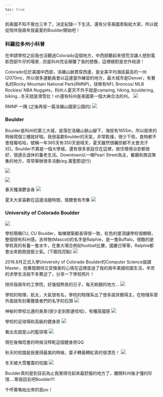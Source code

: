 ```yaml
---
toc: true
---
```

到美國不知不覺也三年了，決定紀錄一下生活，還有分享美國景點給大家，所以就從陪伴我兩年我最愛的Boulder開始吧！

### 科羅拉多州小科普

在申請學校之前我也沒聽過Colorado這個地方，中西部聽起來很荒涼讓人想到電影西部牛仔的場景...但是科州完全顛覆了我的想像，這裡絕對是世外桃源！

Colorado位於美國中西部，洛磯山脈貫穿西邊，是全美平均海拔最高的一州(2070m)，所以很多運動員會以這邊當作練習的地方，最大城市是Denver，有著名的Rocky Mountain National Park(RMNP)，球隊有NFL Broncos/ MLB Rockies/ NBA Nuggets，科州人夏天不外乎就是camping, hiking, bouldering, biking...冬天就是滑雪拉！oh還有科州是美國第一個大麻合法的州。
![](https://lh3.googleusercontent.com/Hsv159cR7caV46uTutjeml6sZanDN3UE0LLYbmRzcRVYYf_gkrzzweA30bpXRJtg62iqBIiLIED0j0Bznw=w706-h440)

RMNP 一隅 (之後再發一篇洛磯山國家公園的)
![](https://lh3.googleusercontent.com/vFLnzMeejLojqbM-5GXw2rlTJDZP7LtNVyeUSOw6kSG_BaQODrICG3KQYPihAdMopUlLPtQkqoHphoB5Fw=w860-h440)

### Boulder

Boulder是科州的第三大城，座落在洛磯山脈山腳下，海拔有1655m，所以剛來的時候爬個三樓就好喘。我很喜歡Boulder的天氣，非常乾燥，很少下雨，食物都不會發霉哈哈，號稱一年365天有350天是晴天，夏天雖然很曬但都不太會流汗XD。Boulder不算是一個大學城，還有很多家庭住在這裡，居住環境治安都很好，很適合退休的養老生活。Downtown以一條Pearl Street為主，餐廳和商店聚集的地方，常常舉辦很多活動(eg.萬聖節遊行)

![](https://lh3.googleusercontent.com/tBPUypujqMHYJUh3Igs5DQxIAsKwm66jkb3yO6N5mVzJ30MboP6ODctrxAkAdxaxiQApERWLm9lnwiM2qQ=w586-h440)

![](https://lh3.googleusercontent.com/y2VfwMP8Ec4ZyzSCcekKJPu8Lv0hmzx1U59MJzZ0_eLCXXnE12MyVlQdl5IlL6iho4HZI_ZGwZ2JvMEwMw=w330-h440)

春天種滿鬱金香
![](https://lh3.googleusercontent.com/0gqeYgttecqDnn0NJgQstahBtYWbsTWrTjV7d4RrSq9eFYvtqFE3A7Al96BX7jyP6zsGL3HxdQBvOon15Q=w742-h440)

夏天大家喜歡在這邊消磨時間，偶爾會有市集
![](https://lh3.googleusercontent.com/yynQ-0C8YOeB9f1Yd7uARfYRXwv72Lbwe9-TRsvVYBjQcfV32f5_01FMXY1v2rj17refdjEI9wQBe792aQ=w680-h440)

### University of Colorado Boulder

![](https://lh3.googleusercontent.com/N-1z5S7b26hZn0m7Hjuz7CEQ-heuTtRSNaupWm84iBR0LFmXdYz1ElkbIK13n07reAXGVHUPIPE4eOoNLg=w586-h440)

學校簡稱CU, CU Boulder，每棟建築都長得很一致，紅色的屋頂讓學校很顯眼，整個很有科州感。吉祥物(Mascot)的名字是Ralphie，是一隻Buffalo，很酷的是學校真的有養一隻水牛，在重大場合例如football比賽，國慶日等等，Ralphie都會出來跑跑提振士氣。(下圖找亮點)
![](https://lh3.googleusercontent.com/A6Z2KQF1XoOaCeRnI4MhQb-sHIBVXaTBldKzExjsjsqTuURYypY3kfhbrfdG1SumLi9rrjJAPcaT1njcJg=w586-h440)

2016.8月正式入學University of Colorado Boulder的Computer Science就讀Master，抱著既期待又受傷害的心情在這裡度過了我的兩年美國校園生活，辛苦的求學生活就不多贅述了，分享一下學校照片！

陪伴我兩年的工學院，好幾個熬夜的日子，每天刷題的地方...
![](https://lh3.googleusercontent.com/75mg8lyOAUTlKlvM8sFDf6u9XnVrrODbhkoknCzTzmkGITDjKttTeIoalpJ7JHjdGtyY46dr5iKEYftdzA=w588-h440)

學校的物理，航太，大氣很有名，學校的物理系出了很多諾貝爾得主，在物理系管外面就有刻著獲獎者們的名字的石頭
![](https://lh3.googleusercontent.com/JHIY8QCJLUPIZ7qrwF-fJnsPXQDc5-GkZFex3bwp07vBGkF16s7UPUUeeWmaJJMUj3I50B9ftiEYuZHEeA=w586-h440)

神秘的學校北邊的美景(很少走到那邊哈哈)，有種英國感
![](https://lh3.googleusercontent.com/eSGpOy52pcjbVDxngxc_krkLTQGMsis95yPqOI4f4hN15aJXoFrTVsRnE8jxc1UF4N1OmqWod9XES36aPg=w660-h440)


學校的足球場和高級的健身房
![](https://lh3.googleusercontent.com/ADsSuMHWGykaWmn7lQjsOv0C8ltWz6JVWgVtXPvxOj06e_3KsGHeAFOx92Ss_USotfF5NLVha3kIDHdZdg=w586-h440)

看出去就是山的籃球場
![](https://lh3.googleusercontent.com/LEEKvzs7-U5Nnd-FZNF4HuR3wqQg4nFrFto6usVbtka1I1tLAIRx6bE0ir0ECyZqjSqHrMJHCvGAori99A=w586-h440)

現在後悔唸書的時候沒榨乾這個健身房QQ

秋天的校園是我覺得最美的時候，葉子轉黃轉紅真的很漂亮！
![](https://lh3.googleusercontent.com/u81xYZmjy0UP1ovklzNSAANuLGzBRDyjgAEpuK87a3j30cA7xIAHnmYx-M2lzU5DSp69lX-TZ5e3bWlIIQ=w586-h440)

冬天被大雪覆蓋的校園
![](https://lh3.googleusercontent.com/MQ4Ygz8iw0YKywq_-jcBX9PcUTOWFBdEUj5AAg69gAgF6JDvIuF6C58mzcG6chQIQ_QSeNWo8XTdP0sLDw=w586-h440)

Boulder真的是到目前為止我覺得住起來最舒服的地方了，離開科州後才懂的珍惜....等我回去吧Boulder!!!

千呼萬喚始出來的首po！
